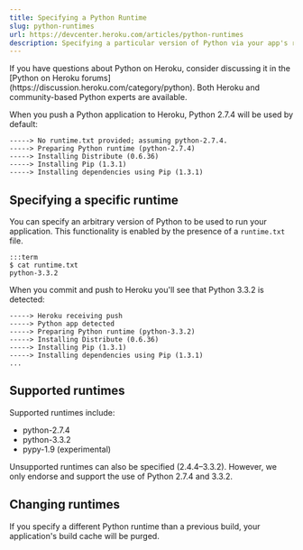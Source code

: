 ```yaml
---
title: Specifying a Python Runtime
slug: python-runtimes
url: https://devcenter.heroku.com/articles/python-runtimes
description: Specifying a particular version of Python via your app's runtime.txt.
---
```


<div class="note" markdown="1">
If you have questions about Python on Heroku, consider discussing it in the [Python on Heroku forums](https://discussion.heroku.com/category/python). Both Heroku and community-based Python experts are available.
</div>

When you push a Python application to Heroku, Python 2.7.4 will be used by default:

    -----> No runtime.txt provided; assuming python-2.7.4.
    -----> Preparing Python runtime (python-2.7.4)
    -----> Installing Distribute (0.6.36)
    -----> Installing Pip (1.3.1)
    -----> Installing dependencies using Pip (1.3.1)


## Specifying a specific runtime

You can specify an arbitrary version of Python to be used to run your application. This functionality is enabled by the presence of a `runtime.txt` file.

    :::term
    $ cat runtime.txt
    python-3.3.2

When you commit and push to Heroku you'll see that Python 3.3.2 is detected:

    -----> Heroku receiving push
    -----> Python app detected
    -----> Preparing Python runtime (python-3.3.2)
    -----> Installing Distribute (0.6.36)
    -----> Installing Pip (1.3.1)
    -----> Installing dependencies using Pip (1.3.1)
    ...

## Supported runtimes

Supported runtimes include:

- python-2.7.4
- python-3.3.2
- pypy-1.9 (experimental)

Unsupported runtimes can also be specified (2.4.4–3.3.2). However, we only endorse and support the use of Python 2.7.4 and 3.3.2.



## Changing runtimes

If you specify a different Python runtime than a previous build, your application's build cache will be purged. 
